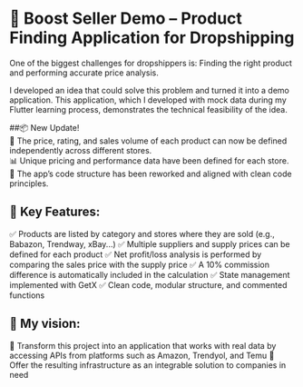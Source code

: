 # 🚀 Boost Seller Demo – Product Finding Application for Dropshipping
One of the biggest challenges for dropshippers is:
Finding the right product and performing accurate price analysis.

I developed an idea that could solve this problem and turned it into a demo application.
This application, which I developed with mock data during my Flutter learning process, demonstrates the technical feasibility of the idea.

##📦 New Update!  
🔧 The price, rating, and sales volume of each product can now be defined independently across different stores.  
📊 Unique pricing and performance data have been defined for each store.  
🧹 The app’s code structure has been reworked and aligned with clean code principles.  

## 🧠 Key Features:
✅ Products are listed by category and stores where they are sold (e.g., Babazon, Trendway, xBay...)
✅ Multiple suppliers and supply prices can be defined for each product
✅ Net profit/loss analysis is performed by comparing the sales price with the supply price
✅ A 10% commission difference is automatically included in the calculation
✅ State management implemented with GetX
✅ Clean code, modular structure, and commented functions

## 🎯 My vision:
📡 Transform this project into an application that works with real data by accessing APIs from platforms such as Amazon, Trendyol, and Temu
🤝 Offer the resulting infrastructure as an integrable solution to companies in need

